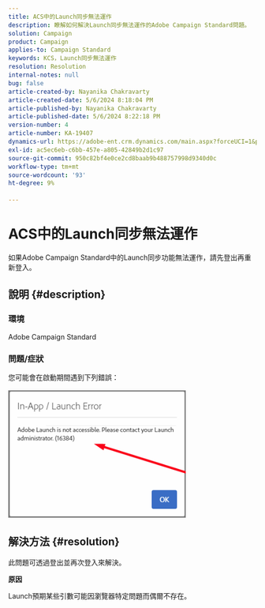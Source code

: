 ```yaml
---
title: ACS中的Launch同步無法運作
description: 瞭解如何解決Launch同步無法運作的Adobe Campaign Standard問題。
solution: Campaign
product: Campaign
applies-to: Campaign Standard
keywords: KCS，Launch同步無法運作
resolution: Resolution
internal-notes: null
bug: false
article-created-by: Nayanika Chakravarty
article-created-date: 5/6/2024 8:18:04 PM
article-published-by: Nayanika Chakravarty
article-published-date: 5/6/2024 8:22:18 PM
version-number: 4
article-number: KA-19407
dynamics-url: https://adobe-ent.crm.dynamics.com/main.aspx?forceUCI=1&pagetype=entityrecord&etn=knowledgearticle&id=cc7d16b9-e50b-ef11-9f8a-6045bd0065b6
exl-id: ac5ec6eb-c6bb-457e-a805-42849b2d1c97
source-git-commit: 950c82bf4e0ce2cd8baab9b488757998d9340d0c
workflow-type: tm+mt
source-wordcount: '93'
ht-degree: 9%

---
```


# ACS中的Launch同步無法運作


如果Adobe Campaign Standard中的Launch同步功能無法運作，請先登出再重新登入。

## 說明 {#description}


### <b>環境</b>

Adobe Campaign Standard

### <b>問題/症狀</b>

您可能會在啟動期間遇到下列錯誤：
<br><br>![](assets/___cd7d16b9-e50b-ef11-9f8a-6045bd0065b6___.png)<br>

## 解決方法 {#resolution}


此問題可透過登出並再次登入來解決。

<b>原因</b>

Launch預期某些引數可能因瀏覽器特定問題而偶爾不存在。
